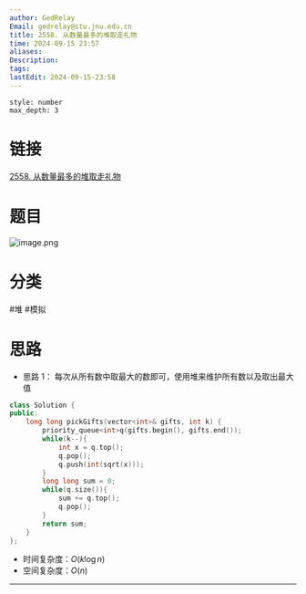 ```yaml
---
author: GedRelay
Email: gedrelay@stu.jnu.edu.cn
title: 2558. 从数量最多的堆取走礼物
time: 2024-09-15 23:57
aliases: 
Description: 
tags: 
lastEdit: 2024-09-15-23:58
---
```


```toc
style: number
max_depth: 3
```

# 链接
[2558. 从数量最多的堆取走礼物](https://leetcode.cn/problems/take-gifts-from-the-richest-pile/) 

# 题目
![image.png](https://ged-pic-bed.oss-cn-guangzhou.aliyuncs.com/img/202409152357703.png)


# 分类
#堆 #模拟 

# 思路
- 思路 1：
每次从所有数中取最大的数即可，使用堆来维护所有数以及取出最大值


```cpp
class Solution {
public:
    long long pickGifts(vector<int>& gifts, int k) {
        priority_queue<int>q(gifts.begin(), gifts.end());
        while(k--){
            int x = q.top();
            q.pop();
            q.push(int(sqrt(x)));
        }
        long long sum = 0;
        while(q.size()){
            sum += q.top();
            q.pop();
        }
        return sum;
    }
};
```


- 时间复杂度：${O\left( k\log n \right)  }$ 
- 空间复杂度：${O\left( n \right)  }$ 


---

